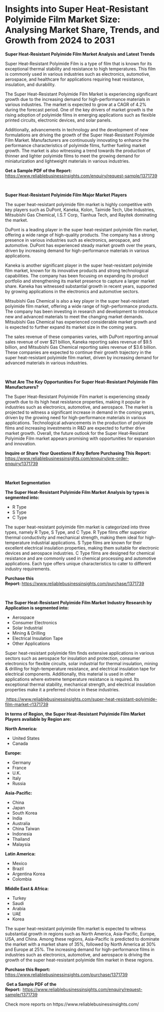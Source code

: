 <p><h1>Insights into Super Heat-Resistant Polyimide Film Market Size: Analysing Market Share, Trends, and Growth from 2024 to 2031</h1></p><p><strong>Super Heat-Resistant Polyimide Film Market Analysis and Latest Trends</strong></p>
<p><p>Super Heat-Resistant Polyimide Film is a type of film that is known for its exceptional thermal stability and resistance to high temperatures. This film is commonly used in various industries such as electronics, automotive, aerospace, and healthcare for applications requiring heat resistance, insulation, and durability.</p><p>The Super Heat-Resistant Polyimide Film Market is experiencing significant growth due to the increasing demand for high-performance materials in various industries. The market is expected to grow at a CAGR of 4.2% during the forecast period. One of the key drivers of market growth is the rising adoption of polyimide films in emerging applications such as flexible printed circuits, electronic devices, and solar panels.</p><p>Additionally, advancements in technology and the development of new formulations are driving the growth of the Super Heat-Resistant Polyimide Film Market. Manufacturers are continuously innovating to enhance the performance characteristics of polyimide films, further fueling market growth. The market is also witnessing a trend towards the production of thinner and lighter polyimide films to meet the growing demand for miniaturization and lightweight materials in various industries.</p></p>
<p><strong>Get a Sample PDF of the Report:&nbsp;</strong> <a href="https://www.reliablebusinessinsights.com/enquiry/request-sample/1371739">https://www.reliablebusinessinsights.com/enquiry/request-sample/1371739</a></p>
<p>&nbsp;</p>
<p><strong>Super Heat-Resistant Polyimide Film Major Market Players</strong></p>
<p><p>The super heat-resistant polyimide film market is highly competitive with key players such as DuPont, Kaneka, Kolon, Taimide Tech, Ube Industries, Mitsubishi Gas Chemical, I.S.T Corp, Tianhua Tech, and Rayitek dominating the market.</p><p>DuPont is a leading player in the super heat-resistant polyimide film market, offering a wide range of high-quality products. The company has a strong presence in various industries such as electronics, aerospace, and automotive. DuPont has experienced steady market growth over the years, driven by increasing demand for high-performance materials in various applications.</p><p>Kaneka is another significant player in the super heat-resistant polyimide film market, known for its innovative products and strong technological capabilities. The company has been focusing on expanding its product portfolio and strengthening its market presence to capture a larger market share. Kaneka has witnessed substantial growth in recent years, supported by growing applications in the electronics and automotive sectors.</p><p>Mitsubishi Gas Chemical is also a key player in the super heat-resistant polyimide film market, offering a wide range of high-performance products. The company has been investing in research and development to introduce new and advanced materials to meet the changing market demands. Mitsubishi Gas Chemical has experienced considerable market growth and is expected to further expand its market size in the coming years.</p><p>The sales revenue of these companies varies, with DuPont reporting annual sales revenue of over $21 billion, Kaneka reporting sales revenue of $9.5 billion, and Mitsubishi Gas Chemical reporting sales revenue of $3.6 billion. These companies are expected to continue their growth trajectory in the super heat-resistant polyimide film market, driven by increasing demand for advanced materials in various industries.</p></p>
<p>&nbsp;</p>
<p><strong>What Are The Key Opportunities For Super Heat-Resistant Polyimide Film Manufacturers?</strong></p>
<p><p>The Super Heat-Resistant Polyimide Film market is experiencing steady growth due to its high heat resistance properties, making it popular in industries such as electronics, automotive, and aerospace. The market is projected to witness a significant increase in demand in the coming years, driven by the growing need for high-performance materials in various applications. Technological advancements in the production of polyimide films and increasing investments in R&D are expected to further drive market growth. Overall, the future outlook for the Super Heat-Resistant Polyimide Film market appears promising with opportunities for expansion and innovation.</p></p>
<p><strong>Inquire or Share Your Questions If Any Before Purchasing This Report:</strong> <a href="https://www.reliablebusinessinsights.com/enquiry/pre-order-enquiry/1371739">https://www.reliablebusinessinsights.com/enquiry/pre-order-enquiry/1371739</a></p>
<p>&nbsp;</p>
<p><strong>Market Segmentation</strong></p>
<p><strong>The Super Heat-Resistant Polyimide Film Market Analysis by types is segmented into:</strong></p>
<p><ul><li>R Type</li><li>S Type</li><li>C Type</li></ul></p>
<p><p>The super heat-resistant polyimide film market is categorized into three types, namely R Type, S Type, and C Type. R Type films offer superior thermal conductivity and mechanical strength, making them ideal for high-temperature industrial applications. S Type films are known for their excellent electrical insulation properties, making them suitable for electronic devices and aerospace industries. C Type films are designed for chemical resistance and are commonly used in chemical processing and automotive applications. Each type offers unique characteristics to cater to different industry requirements.</p></p>
<p><strong>Purchase this Report:&nbsp;</strong><a href="https://www.reliablebusinessinsights.com/purchase/1371739">https://www.reliablebusinessinsights.com/purchase/1371739</a></p>
<p>&nbsp;</p>
<p><strong>The Super Heat-Resistant Polyimide Film Market Industry Research by Application is segmented into:</strong></p>
<p><ul><li>Aerospace</li><li>Consumer Electronics</li><li>Solar Industrial</li><li>Mining & Drilling</li><li>Electrical Insulation Tape</li><li>Other Applications</li></ul></p>
<p><p>Super heat-resistant polyimide film finds extensive applications in various sectors such as aerospace for insulation and protection, consumer electronics for flexible circuits, solar industrial for thermal insulation, mining & drilling for high-temperature resistance, and electrical insulation tape for electrical components. Additionally, this material is used in other applications where extreme temperature resistance is required. Its exceptional thermal stability, mechanical strength, and electrical insulation properties make it a preferred choice in these industries.</p></p>
<p><a href="https://www.reliablebusinessinsights.com/super-heat-resistant-polyimide-film-market-r1371739">&nbsp;https://www.reliablebusinessinsights.com/super-heat-resistant-polyimide-film-market-r1371739</a></p>
<p><strong>In terms of Region, the Super Heat-Resistant Polyimide Film Market Players available by Region are:</strong></p>
<p>
    <p> <strong> North America: </strong>
        <ul>
            <li>United States</li>
            <li>Canada</li>
        </ul>
        </p> 
    <p> <strong> Europe: </strong>
        <ul>
            <li>Germany</li>
            <li>France</li>
            <li>U.K.</li>
            <li>Italy</li>
            <li>Russia</li>
        </ul>
        </p> 
    <p> <strong> Asia-Pacific: </strong>
        <ul>
            <li>China</li>
            <li>Japan</li>
            <li>South Korea</li>
            <li>India</li>
            <li>Australia</li>
            <li>China Taiwan</li>
            <li>Indonesia</li>
            <li>Thailand</li>
            <li>Malaysia</li>
        </ul>
        </p> 
    <p> <strong> Latin America: </strong>
        <ul>
            <li>Mexico</li>
            <li>Brazil</li>
            <li>Argentina Korea</li>
            <li>Colombia</li>
        </ul>
        </p> 
    <p> <strong> Middle East & Africa: </strong>
        <ul>
            <li>Turkey</li>
            <li>Saudi</li>
            <li>Arabia</li>
            <li>UAE</li>
            <li>Korea</li>
        </ul>
    </p>
    </p>
<p><p>The super heat-resistant polyimide film market is expected to witness substantial growth in regions such as North America, Asia-Pacific, Europe, USA, and China. Among these regions, Asia-Pacific is predicted to dominate the market with a market share of 35%, followed by North America at 30% and Europe at 25%. The increasing demand for high-performance films in industries such as electronics, automotive, and aerospace is driving the growth of the super heat-resistant polyimide film market in these regions.</p></p>
<p><strong>Purchase this Report: </strong><a href="https://www.reliablebusinessinsights.com/purchase/1371739">https://www.reliablebusinessinsights.com/purchase/1371739</a></p>
<p>&nbsp;<strong>Get a Sample PDF of the Report:&nbsp;&nbsp;</strong><a href="https://www.reliablebusinessinsights.com/enquiry/request-sample/1371739">https://www.reliablebusinessinsights.com/enquiry/request-sample/1371739</a></p>
<p><strong></strong></p>
<p>Check more reports on https://www.reliablebusinessinsights.com/</p>